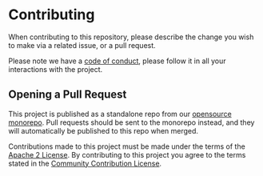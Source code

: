 # Contributing

When contributing to this repository, please describe the change you wish to
make via a related issue, or a pull request.

Please note we have a [code of conduct](CODE_OF_CONDUCT.md), please follow it in
all your interactions with the project.

## Opening a Pull Request

This project is published as a standalone repo from our
[opensource monorepo](https://github.com/jetify-com/opensource). Pull requests
should be sent to the monorepo instead, and they will automatically be published
to this repo when merged.

Contributions made to this project must be made under the terms of the
[Apache 2 License](https://www.apache.org/licenses/LICENSE-2.0).
By contributing to this project you agree to the terms stated in the
[Community Contribution License](https://github.com/jetify-com/opensource/blob/main/CONTRIBUTING.md#community-contribution-license).
